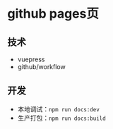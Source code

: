 # github pages页

## 技术

- vuepress
- github/workflow


## 开发

- 本地调试：`npm run docs:dev`
- 生产打包：`npm run docs:build`
